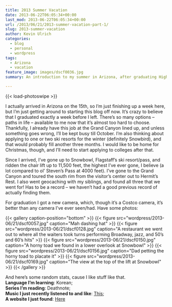 ```yaml
---
title: 2013 Summer Vacation
date: 2013-06-22T06:05:34+00:00
last_mod: 2013-06-22T06:05:34+00:00
url: /2013/06/21/2013-summer-vacation-part-1/
slug: 2013-summer-vacation
author: Kevin Ulrich
categories:
  - blog
  - personal
  - wordpress
tags:
  - Arizona
  - vacation
feature_image: images/dscf0036.jpg
summary: An introduction to my summer in Arizona, after graduating High School

---
```

{{< load-photoswipe >}}

I actually arrived in Arizona on the 15th, so I&#8217;m just finishing up a week here, but I&#8217;m just getting around to starting this blog off now. It&#8217;s crazy to believe that I graduated exactly a week before I left. There&#8217;s so many options &#8211; paths in life &#8211; available to me now that it&#8217;s almost too hard to choose. Thankfully, I already have this job at the Grand Canyon lined up, and unless something goes wrong, I&#8217;ll be kept busy till October. I&#8217;m also thinking about applying to one or two ski resorts for the winter (definitely Snowbird), and that would probably fill another three months. I would like to be home for Christmas, though, and I&#8217;ll need to start applying to colleges after that.

Since I arrived, I&#8217;ve gone up to Snowbowl, Flagstaff&#8217;s ski resort/pass, and ridden the chair lift up to 11,500 feet, the highest I&#8217;ve ever gone, I believe (a lot compared to ol&#8217; Steven&#8217;s Pass at 4000 feet). I&#8217;ve gone to the Grand Canyon and toured the south rim from the visitor&#8217;s center out to Hermit&#8217;s Rest. I also went geocaching with my siblings, and found all three that we went for! Has to be a record &#8211; we haven&#8217;t had a good previous record of actually finding them.

For graduation I got a new camera, which, though it&#8217;s a Costco camera, it&#8217;s better than any camera I&#8217;ve ever seen/had. Have some photos:

{{< gallery caption-position="bottom" >}}
  {{< figure src="wordpress/2013-06/21/dscf0057.jpg" caption="Mah dashing hat" >}}
  {{< figure src="wordpress/2013-06/21/dscf0128.jpg" caption="A restaurant we went out to where all the waiters took turns performing Broadway, jazz, and 50’s and 60’s hits" >}}
  {{< figure src="wordpress/2013-06/21/dscf0150.jpg" caption="A horny toad we found in a lower overlook at Snowbowl" >}}
  {{< figure src="wordpress/2013-06/21/dscf0156.jpg" caption="Dad petting the horny toad to placate it" >}}
  {{< figure src="wordpress/2013-06/21/dscf0169.jpg" caption="The view at the top of the lift at Snowbowl" >}}
{{< /gallery >}}

And here&#8217;s some random stats, cause I like stuff like that.  
**Language I&#8217;m learning**: Korean;  
**Series I&#8217;m reading**: Deathnote;  
**Music I just recently listened to and like**: [This]("https://soundcloud.com/syntheticepiphany/synthetic-epiphany-this-lonely");  
**A website I just found**: [Here]("http://www.fluentin3months.com")